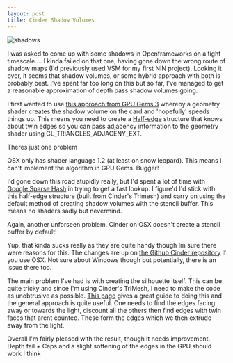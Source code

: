 ```yaml
--- 
layout: post
title: Cinder Shadow Volumes
---
```



![shadows](http://4.bp.blogspot.com/_WNXP2eEZSdg/TRDT5e0crCI/AAAAAAAAAw8/iYnYGi-neIE/s1600/shadow1.jpg)


I was asked to come up with some shadows in Openframeworks on a tight timescale.... I kinda failed on that one, having gone down the wrong route of shadow maps (I'd previously used VSM for my first NIN project). Looking it over, it seems that shadow volumes, or some hybrid approach with both is probably best. I've spent far too long on this but so far, I've managed to get a reasonable approximation of depth pass shadow volumes going.


I first wanted to use <a href="http://http.developer.nvidia.com/GPUGems3/gpugems3_ch11.html">this approach from GPU Gems 3</a> whereby a geometry shader creates the shadow volume on the card and 'hopefully' speeds things up. This means you need to create a <a href="http://www.cgal.org/Manual/latest/doc_html/cgal_manual/HalfedgeDS/Chapter_main.html">Half-edge</a> structure that knows about twin edges so you can pass adjacency information to the geometry shader using GL_TRIANGLES_ADJACENY_EXT.

Theres just one problem

OSX only has shader language 1.2 (at least on snow leopard). This means I can't implement the algorithm in GPU Gems. Bugger!


I'd gone down this road stupidly really, but I'd spent a lot of time with <a href="http://code.google.com/p/google-sparsehash/">Google Sparse Hash</a> in trying to get a fast lookup. I figure'd I'd stick with this half-edge structure (built from Cinder's Trimesh) and carry on using the default method of creating shadow volumes with the stencil buffer. This means no shaders sadly but nevermind. 

Again, another unforseen problem. Cinder on OSX doesn't create a stencil buffer by default! 

Yup, that kinda sucks really as they are quite handy though Im sure there were reasons for this. The changes are up on <a href="https://github.com/cinder/Cinder/issuesissue/21">the Github Cinder repository</a> if you use OSX. Not sure about Windows though but potentially, there is an issue there too.


The main problem I've had is with creating the silhouette itself. This can be quite tricky and since I'm using Cinder's TriMesh, I need to make the code as unobtrusive as possible. <a href="http://prideout.net/blog/?p=54">This page</a> gives a great guide to doing this and the general approach is quite useful. One needs to find the edges facing away or towards the light, discount all the others then find edges with twin faces that arent counted. These form the edges which we then extrude away from the light. 


Overall I'm fairly pleased with the result, though it needs improvement. Depth fail + Caps and a slight softening of the edges in the GPU should work I think
